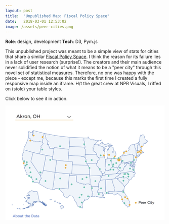 ```yaml
---
layout: post
title:  "Unpublished Map: Fiscal Policy Space"
date:   2018-03-01 12:53:02
image: /assets/peer-cities.png
---
```


**Role**: design, development
**Tech**: D3, Pym.js

This unpublished project was meant to be a simple view of stats for cities that share a similar [Fiscal Policy Space](http://fiscalpolicyspace.greatcities.uic.edu/). I think the reason for its failure lies in a lack of user research (surprise!). The creators and their main audience never solidified the notion of what it means to be a "peer city" through this novel set of statistical measures. Therefore, no one was happy with the piece - except me, because this marks the first time I created a fully responsive map inside an iframe. H/t the great crew at NPR Visuals, I riffed on (stole) your table styles.

Click below to see it in action.

[![Peer cities map and table](/assets/peer-cities.png)](https://s3.amazonaws.com/peercities/parent.html)
